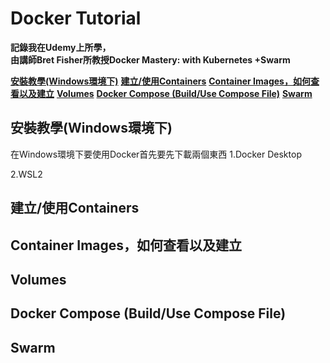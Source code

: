# Docker Tutorial

**記錄我在Udemy上所學，  
由講師Bret Fisher所教授Docker Mastery: with Kubernetes +Swarm**

**[安裝教學(Windows環境下)](#安裝教學windows環境下)**
**[建立/使用Containers](#建立使用containers)**
**[Container Images，如何查看以及建立]()**
**[Volumes](#volumes)**
**[Docker Compose (Build/Use Compose File)](#docker-compose-builduse-compose-file)**
**[Swarm](#swarm)**

## 安裝教學(Windows環境下)
在Windows環境下要使用Docker首先要先下載兩個東西
1.Docker Desktop

2.WSL2

## 建立/使用Containers

## Container Images，如何查看以及建立

## Volumes

## Docker Compose (Build/Use Compose File)

## Swarm